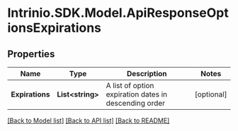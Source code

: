 # Intrinio.SDK.Model.ApiResponseOptionsExpirations
## Properties

Name | Type | Description | Notes
------------ | ------------- | ------------- | -------------
**Expirations** | **List&lt;string&gt;** | A list of option expiration dates in descending order | [optional] 

[[Back to Model list]](../README.md#documentation-for-models) [[Back to API list]](../README.md#documentation-for-api-endpoints) [[Back to README]](../README.md)

